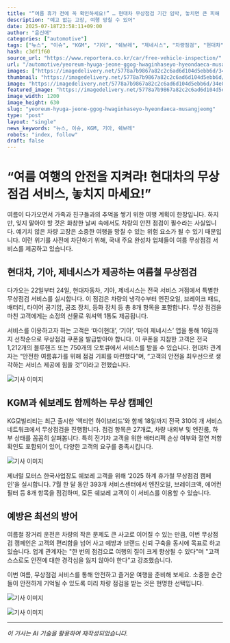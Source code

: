 ```yaml
---
title: "“여름 휴가 전에 꼭 확인하세요!” … 현대차 무상점검 기간 임박, 놓치면 큰 피해 ‘경고’"
description: "예고 없는 고장, 여행 망칠 수 있어"
date: 2025-07-18T23:58:11+09:00
author: "윤신애"
categories: ["automotive"]
tags: ["뉴스", "이슈", "KGM", "기아", "쉐보레", "제네시스", "차량점검", "현대차", "여름휴가", "무상서비스"]
hash: c3df1f60
source_url: "https://www.reportera.co.kr/car/free-vehicle-inspection/"
url: "/automotive/yeoreum-hyuga-jeone-ggog-hwaginhaseyo-hyeondaeca-musangjeomg/"
images: ["https://imagedelivery.net/5778a7b9867a82c2c6ad6d104d5ebb6d/34e06c9d-3c2d-46af-cb07-be9107f81500/public"]
thumbnail: "https://imagedelivery.net/5778a7b9867a82c2c6ad6d104d5ebb6d/34e06c9d-3c2d-46af-cb07-be9107f81500/public"
image: "https://imagedelivery.net/5778a7b9867a82c2c6ad6d104d5ebb6d/34e06c9d-3c2d-46af-cb07-be9107f81500/public"
featured_image: "https://imagedelivery.net/5778a7b9867a82c2c6ad6d104d5ebb6d/34e06c9d-3c2d-46af-cb07-be9107f81500/public"
image_width: 1200
image_height: 630
slug: "yeoreum-hyuga-jeone-ggog-hwaginhaseyo-hyeondaeca-musangjeomg"
type: "post"
layout: "single"
news_keywords: "뉴스, 이슈, KGM, 기아, 쉐보레"
robots: "index, follow"
draft: false
---
```


# “여름 여행의 안전을 지켜라! 현대차의 무상점검 서비스, 놓치지 마세요!”

여름이 다가오면서 가족과 친구들과의 추억을 쌓기 위한 여행 계획이 한창입니다. 하지만, 잊지 말아야 할 것은 화창한 날씨 속에서도 차량의 안전 점검이 필수라는 사실입니다. 예기치 않은 차량 고장은 소중한 여행을 망칠 수 있는 위험 요소가 될 수 있기 때문입니다. 이런 위기를 사전에 차단하기 위해, 국내 주요 완성차 업체들이 여름 무상점검 서비스를 제공하고 있습니다.

## 현대차, 기아, 제네시스가 제공하는 여름철 무상점검

다가오는 22일부터 24일, 현대자동차, 기아, 제네시스는 전국 서비스 거점에서 특별한 무상점검 서비스를 실시합니다. 이 점검은 차량의 냉각수부터 엔진오일, 브레이크 패드, 배터리, 타이어 공기압, 공조 장치, 등화 장치 등 총 8개 항목을 포함합니다. 무상 점검을 마친 고객에게는 소정의 선물로 워셔액 1통도 제공됩니다.

서비스를 이용하고자 하는 고객은 ‘마이현대’, ‘기아’, ‘마이 제네시스’ 앱을 통해 16일까지 선착순으로 무상점검 쿠폰을 발급받아야 합니다. 이 쿠폰을 지참한 고객은 전국 1,212개의 블루핸즈 또는 750개의 오토큐에서 서비스를 받을 수 있습니다. 현대차 관계자는 “안전한 여름휴가를 위해 점검 기회를 마련했다”며, “고객의 안전을 최우선으로 생각하는 서비스 제공에 힘쓸 것”이라고 전했습니다.


![기사 이미지](https://imagedelivery.net/5778a7b9867a82c2c6ad6d104d5ebb6d/20c4e30e-8384-447c-2ff4-031167290900/public)


## KGM과 쉐보레도 함께하는 무상 캠페인

KG모빌리티는 최근 출시한 ‘액티언 하이브리드’와 함께 18일까지 전국 310여 개 서비스 네트워크에서 무상점검을 진행합니다. 점검 항목은 27개로, 차량 내외부 및 엔진룸, 하부 상태를 꼼꼼히 살펴봅니다. 특히 전기차 고객을 위한 배터리팩 손상 여부와 절연 저항 확인도 포함되어 있어, 다양한 고객의 요구를 충족시킵니다.


![기사 이미지](https://imagedelivery.net/5778a7b9867a82c2c6ad6d104d5ebb6d/34e06c9d-3c2d-46af-cb07-be9107f81500/public)


제너럴 모터스 한국사업장도 쉐보레 고객을 위해 ‘2025 하계 휴가철 무상점검 캠페인’을 실시합니다. 7월 한 달 동안 393개 서비스센터에서 엔진오일, 브레이크액, 에어컨 필터 등 8개 항목을 점검하며, 모든 쉐보레 고객이 이 서비스를 이용할 수 있습니다.

## 예방은 최선의 방어

여름철 장거리 운전은 차량의 작은 문제도 큰 사고로 이어질 수 있는 만큼, 이번 무상점검 캠페인은 고객의 편리함을 넘어 사고 예방과 브랜드 신뢰 구축을 동시에 목표로 하고 있습니다. 업계 관계자는 "한 번의 점검으로 여행의 질이 크게 향상될 수 있다"며 "고객 스스로도 안전에 대한 경각심을 잃지 않아야 한다"고 강조했습니다.

이번 여름, 무상점검 서비스를 통해 안전하고 즐거운 여행을 준비해 보세요. 소중한 순간들이 안전하게 기억될 수 있도록 미리 차량 점검을 받는 것은 현명한 선택입니다.


![기사 이미지](https://imagedelivery.net/5778a7b9867a82c2c6ad6d104d5ebb6d/6f752862-745d-4ce6-6668-f2c037a00a00/public)



![기사 이미지](https://imagedelivery.net/5778a7b9867a82c2c6ad6d104d5ebb6d/89e5fe08-fc72-4b29-f4c9-b5de4f3e2800/public)


---
*이 기사는 AI 기술을 활용하여 재작성되었습니다.*
